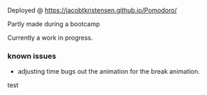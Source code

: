 Deployed @ https://jacobtkristensen.github.io/Pomodoro/

Partly made during a bootcamp  

Currently a work in progress. 
### known issues
- adjusting time bugs out the animation for the break animation.  

test
